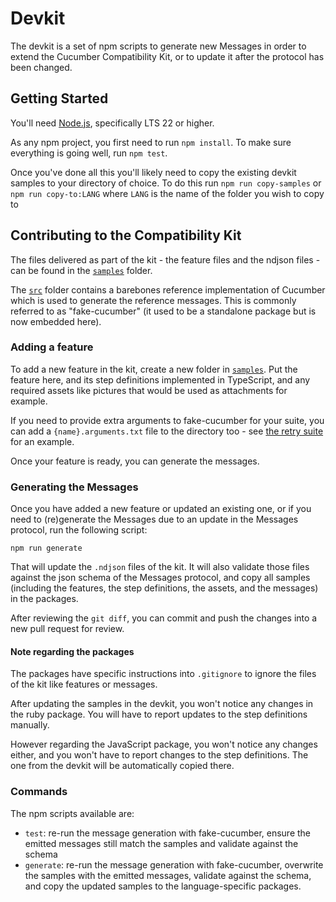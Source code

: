 # Devkit

The devkit is a set of npm scripts to generate new Messages in order to
extend the Cucumber Compatibility Kit, or to update it after the protocol has
been changed.

## Getting Started

You'll need [Node.js](https://nodejs.org/), specifically LTS 22 or higher.

As any npm project, you first need to run `npm install`. To make sure everything
is going well, run `npm test`.

Once you've done all this you'll likely need to copy the existing devkit samples to your
directory of choice. To do this run `npm run copy-samples` or `npm run copy-to:LANG` where `LANG`
is the name of the folder you wish to copy to

## Contributing to the Compatibility Kit

The files delivered as part of the kit - the feature files and the ndjson files -
can be found in the [`samples`](./samples) folder.

The [`src`](./src) folder contains a barebones reference implementation of Cucumber
which is used to generate the reference messages. This is commonly referred to as
"fake-cucumber" (it used to be a standalone package but is now embedded here).

### Adding a feature

To add a new feature in the kit, create a new folder in [`samples`](./samples).
Put the feature here, and its step definitions implemented in TypeScript, and
any required assets like pictures that would be used as attachments for example.

If you need to provide extra arguments to fake-cucumber for your suite, you can add
a `{name}.arguments.txt` file to the directory too - see [the retry suite](./samples/retry/retry.arguments.txt) for an example.

Once your feature is ready, you can generate the messages.

### Generating the Messages

Once you have added a new feature or updated an existing one, or if you need
to (re)generate the Messages due to an update in the Messages protocol, run the
following script:

```shell
npm run generate
```

That will update the `.ndjson` files of the kit. It will also validate those
files against the json schema of the Messages protocol, and copy all samples
(including the features, the step definitions, the assets, and the messages)
in the packages.

After reviewing the `git diff`, you can commit and push the changes into a new
pull request for review.

#### Note regarding the packages

The packages have specific instructions into `.gitignore` to ignore the files
of the kit like features or messages.

After updating the samples in the devkit, you won't notice any changes in the
ruby package. You will have to report updates to the step definitions manually.

However regarding the JavaScript package, you won't notice any changes either,
and you won't have to report changes to the step definitions. The one from the
devkit will be automatically copied there.

### Commands

The npm scripts available are:

- `test`: re-run the message generation with fake-cucumber, ensure the emitted messages still match the samples and validate against the schema
- `generate`: re-run the message generation with fake-cucumber, overwrite the samples with the emitted messages, validate against the schema, and copy the updated samples to the language-specific packages.
